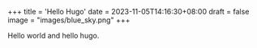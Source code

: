 +++
title = 'Hello Hugo'
date = 2023-11-05T14:16:30+08:00
draft = false
image = "images/blue_sky.png"
+++

Hello world and hello hugo.